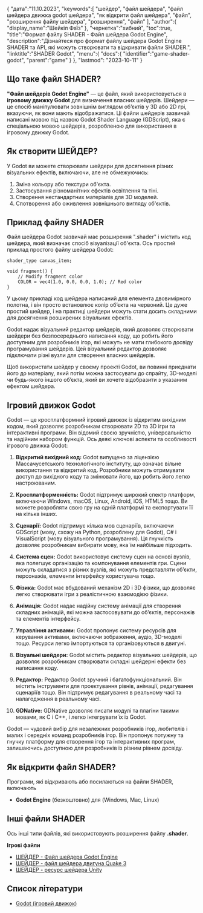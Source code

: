 {
"дата":"11.10.2023",
   "keywords":[
"шейдер",
"файл шейдера",
"файл шейдера движка godot шейдера",
"як відкрити файл шейдера",
"файл",
"розширення файлу шейдера",
"розширення",
"файл"
],
   "author":{
"display_name":"Шейкіл Фаїз"
},
"чернетка":"хибний",
"toc":true,
"title":"Формат файлу SHADER - Файл шейдера Godot Engine",
   "description":"Дізнайтеся про формат файлу шейдера Godot Engine SHADER та API, які можуть створювати та відкривати файли SHADER.",
   "linktitle":"SHADER Godot",
   "menu":{
      "docs":{
         "identifier":"game-shader-godot",
         "parent":"game"
}
},
"lastmod": "2023-10-11"
}

## Що таке файл SHADER?

**"Файл шейдерів Godot Engine"** — це файл, який використовується в **ігровому движку Godot** для визначення власних шейдерів. Шейдери — це спосіб маніпулювати зовнішнім виглядом об’єктів у 3D або 2D грі, вказуючи, як вони мають відображатися. Ці файли шейдерів зазвичай написані мовою під назвою Godot Shader Language (GDScript), яка є спеціальною мовою шейдерів, розробленою для використання в ігровому движку Godot.

## Як створити ШЕЙДЕР?

У Godot ви можете створювати шейдери для досягнення різних візуальних ефектів, включаючи, але не обмежуючись:

1. Зміна кольору або текстури об'єкта.
2. Застосування різноманітних ефектів освітлення та тіні.
3. Створення нестандартних матеріалів для 3D моделей.
4. Спотворення або оживлення зовнішнього вигляду об'єктів.

## Приклад файлу SHADER

Файл шейдера Godot зазвичай має розширення ".shader" і містить код шейдера, який визначає спосіб візуалізації об'єкта. Ось простий приклад простого файлу шейдера Godot:

```gdscript
shader_type canvas_item;

void fragment() {
    // Modify fragment color
    COLOR = vec4(1.0, 0.0, 0.0, 1.0); // Red color
}
```

У цьому прикладі код шейдера написаний для елемента двовимірного полотна, і він просто встановлює колір об’єкта на червоний. Це дуже простий шейдер, і на практиці шейдери можуть стати досить складними для досягнення розширених візуальних ефектів.

Godot надає візуальний редактор шейдерів, який дозволяє створювати шейдери без безпосереднього написання коду, що робить його доступним для розробників ігор, які можуть не мати глибокого досвіду програмування шейдерів. Цей візуальний редактор дозволяє підключати різні вузли для створення власних шейдерів.

Щоб використати шейдер у своєму проекті Godot, ви повинні приєднати його до матеріалу, який потім можна застосувати до спрайту, 3D-моделі чи будь-якого іншого об’єкта, який ви хочете відобразити з указаним ефектом шейдера.

## Ігровий движок Godot

Godot — це кросплатформний ігровий движок із відкритим вихідним кодом, який дозволяє розробникам створювати 2D та 3D ігри та інтерактивні програми. Він відомий своєю зручністю, універсальністю та надійним набором функцій. Ось деякі ключові аспекти та особливості ігрового движка Godot:

1. **Відкритий вихідний код:** Godot випущено за ліцензією Массачусетського технологічного інституту, що означає вільне використання та відкритий код. Розробники можуть отримувати доступ до вихідного коду та змінювати його, що робить його легко настроюваним.
    










2. **Кросплатформенність:** Godot підтримує широкий спектр платформ, включаючи Windows, macOS, Linux, Android, iOS, HTML5 тощо. Ви можете розробляти свою гру на одній платформі та експортувати її на кілька інших.
    










3. **Сценарії:** Godot підтримує кілька мов сценаріїв, включаючи GDScript (мову, схожу на Python, розроблену для Godot), C# і VisualScript (мову візуального програмування). Ця гнучкість дозволяє розробникам вибирати мову, яка їм найбільше підходить.
    










4. **Система сцен:** Godot використовує систему сцен на основі вузлів, яка полегшує організацію та компонування елементів гри. Сцени можуть складатися з різних вузлів, які можуть представляти об’єкти, персонажів, елементи інтерфейсу користувача тощо.
    










5. **Фізика:** Godot має вбудований механізм 2D і 3D фізики, що дозволяє легко створювати ігри з реалістичною взаємодією фізики.
    










6. **Анімація:** Godot надає надійну систему анімації для створення складних анімацій, які можна застосовувати до об’єктів, персонажів та елементів інтерфейсу.
    










7. **Управління активами:** Godot пропонує систему ресурсів для керування активами, включаючи зображення, аудіо, 3D-моделі тощо. Ресурси легко імпортуються та організовуються в двигуні.
    










8. **Візуальні шейдери:** Godot містить редактор візуальних шейдерів, що дозволяє розробникам створювати складні шейдерні ефекти без написання коду.
    










9. **Редактор:** Редактор Godot зручний і багатофункціональний. Він містить інструменти для проектування рівнів, анімації, редагування сценаріїв тощо. Він підтримує редагування в реальному часі та налагодження в реальному часі.
    










10. **GDNative:** GDNative дозволяє писати модулі та плагіни такими мовами, як C і C++, і легко інтегрувати їх із Godot.
    











Godot — чудовий вибір для незалежних розробників ігор, любителів і малих і середніх команд розробників ігор. Він пропонує потужну та гнучку платформу для створення ігор та інтерактивних програм, залишаючись доступною для розробників із різним рівнем досвіду.

## Як відкрити файл SHADER?

Програми, які відкривають або посилаються на файли SHADER, включають

- **Godot Engine** (безкоштовно) для (Windows, Mac, Linux)

## Інші файли SHADER

Ось інші типи файлів, які використовують розширення файлу **.shader**.

**Ігрові файли**
- [ШЕЙДЕР - Файл шейдера Godot Engine](/uk/game/shader-godot/)
- [ШЕЙДЕР - файл шейдера двигуна Quake 3](/uk/game/shader-quake/)
- [ШЕЙДЕР - ресурс шейдера Unity](/uk/game/shader-unity/)

## Список літератури
* [Godot (ігровий движок)](https://en.wikipedia.org/wiki/Godot_(game_engine))

